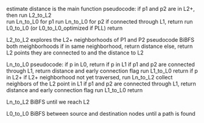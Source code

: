 estimate distance is the main function
    pseudocode:
        if p1 and p2 are in L2+, then run L2_to_L2 <br />
        run Ln_to_L0 for p1
        run Ln_to_L0 for p2
        if connected through L1, return
        run L0_to_L0 (or L0_to_L0_optimized if PLL)
        return

L2_to_L2 explores the L2+ neighborhoods of P1 and P2
    pseudocode
        BiBFS both meighborhoods
        if in same neighborhood, return distance
        else, return L2 points they are connected to and the distance to L2

Ln_to_L0
    pseudocode:
        if p in L0, return
        if p in L1
            if p1 and p2 are connected through L1, return distance and early connection flag
            run L1_to_L0
            return
        if p in L2+
            if L2+ neighborhood not yet traversed, run Ln_to_L2
            collect neighbors of the L2 point in L1
            if p1 and p2 are connected through L1, return distance and early connection flag
            run L1_to_L0
            return

Ln_to_L2
    BiBFS until we reach L2

L0_to_L0
    BiBFS between source and destination nodes until a path is found
